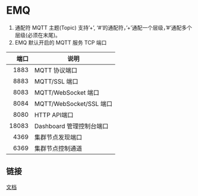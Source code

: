 # EMQ
1. 通配符
MQTT 主题(Topic) 支持’+’, ‘#’的通配符，’+’通配一个层级，’#’通配多个层级(必须在末尾)。
2. EMQ 默认开启的 MQTT 服务 TCP 端口

端口|说明
--:|--
1883|MQTT 协议端口
8883|MQTT/SSL 端口
8083|MQTT/WebSocket 端口
8084|MQTT/WebSocket/SSL 端口
8080|HTTP API端口
18083|Dashboard 管理控制台端口
4369|集群节点发现端口
6369|集群节点控制通道
## 链接
[文档](http://www.emqtt.com/docs/v2/getstarted.html)